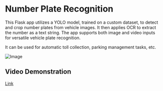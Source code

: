 # Number Plate Recognition
This Flask app utilizes a YOLO model, trained on a custom dataset, to detect and crop number plates from vehicle images. It then applies OCR to extract the number as a text string. The app supports both image and video inputs for versatile vehicle plate recognition. 

It can be used for automatic toll collection, parking management tasks, etc.

![Image](https://private-user-images.githubusercontent.com/123545481/357447634-26772dd4-9cca-4467-9ee9-a0ef62507c6b.png?jwt=eyJhbGciOiJIUzI1NiIsInR5cCI6IkpXVCJ9.eyJpc3MiOiJnaXRodWIuY29tIiwiYXVkIjoicmF3LmdpdGh1YnVzZXJjb250ZW50LmNvbSIsImtleSI6ImtleTUiLCJleHAiOjE3MjM1NTkxOTQsIm5iZiI6MTcyMzU1ODg5NCwicGF0aCI6Ii8xMjM1NDU0ODEvMzU3NDQ3NjM0LTI2NzcyZGQ0LTljY2EtNDQ2Ny05ZWU5LWEwZWY2MjUwN2M2Yi5wbmc_WC1BbXotQWxnb3JpdGhtPUFXUzQtSE1BQy1TSEEyNTYmWC1BbXotQ3JlZGVudGlhbD1BS0lBVkNPRFlMU0E1M1BRSzRaQSUyRjIwMjQwODEzJTJGdXMtZWFzdC0xJTJGczMlMkZhd3M0X3JlcXVlc3QmWC1BbXotRGF0ZT0yMDI0MDgxM1QxNDIxMzRaJlgtQW16LUV4cGlyZXM9MzAwJlgtQW16LVNpZ25hdHVyZT0xN2U0OTNiZTZhYTU0ZjAzMTYzNjk4MTE2N2Y5YmFjYmE2OWJmZjFhYmE3OWUyZmIzMmMyYmMzMzE4NjI4MjA0JlgtQW16LVNpZ25lZEhlYWRlcnM9aG9zdCZhY3Rvcl9pZD0wJmtleV9pZD0wJnJlcG9faWQ9MCJ9.--7zC_5V6AvGG6FjAibTwK5x4C2_JlZaFohSFxYS0rA)
## Video Demonstration
[Link](https://drive.google.com/file/d/1htnlqw3bu3R1ihG7hwHiCt_z1EuSQpmF/view?usp=sharing)
